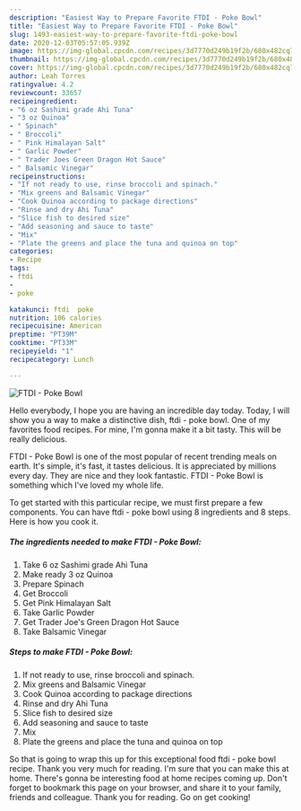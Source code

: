 ```yaml
---
description: "Easiest Way to Prepare Favorite FTDI - Poke Bowl"
title: "Easiest Way to Prepare Favorite FTDI - Poke Bowl"
slug: 1493-easiest-way-to-prepare-favorite-ftdi-poke-bowl
date: 2020-12-03T05:57:05.939Z
image: https://img-global.cpcdn.com/recipes/3d7770d249b19f2b/680x482cq70/ftdi-poke-bowl-recipe-main-photo.jpg
thumbnail: https://img-global.cpcdn.com/recipes/3d7770d249b19f2b/680x482cq70/ftdi-poke-bowl-recipe-main-photo.jpg
cover: https://img-global.cpcdn.com/recipes/3d7770d249b19f2b/680x482cq70/ftdi-poke-bowl-recipe-main-photo.jpg
author: Leah Torres
ratingvalue: 4.2
reviewcount: 33657
recipeingredient:
- "6 oz Sashimi grade Ahi Tuna"
- "3 oz Quinoa"
- " Spinach"
- " Broccoli"
- " Pink Himalayan Salt"
- " Garlic Powder"
- " Trader Joes Green Dragon Hot Sauce"
- " Balsamic Vinegar"
recipeinstructions:
- "If not ready to use, rinse broccoli and spinach."
- "Mix greens and Balsamic Vinegar"
- "Cook Quinoa according to package directions"
- "Rinse and dry Ahi Tuna"
- "Slice fish to desired size"
- "Add seasoning and sauce to taste"
- "Mix"
- "Plate the greens and place the tuna and quinoa on top"
categories:
- Recipe
tags:
- ftdi
- 
- poke

katakunci: ftdi  poke 
nutrition: 106 calories
recipecuisine: American
preptime: "PT39M"
cooktime: "PT33M"
recipeyield: "1"
recipecategory: Lunch

---
```



![FTDI - Poke Bowl](https://img-global.cpcdn.com/recipes/3d7770d249b19f2b/680x482cq70/ftdi-poke-bowl-recipe-main-photo.jpg)

Hello everybody, I hope you are having an incredible day today. Today, I will show you a way to make a distinctive dish, ftdi - poke bowl. One of my favorites food recipes. For mine, I'm gonna make it a bit tasty. This will be really delicious.



FTDI - Poke Bowl is one of the most popular of recent trending meals on earth. It's simple, it's fast, it tastes delicious. It is appreciated by millions every day. They are nice and they look fantastic. FTDI - Poke Bowl is something which I've loved my whole life.


To get started with this particular recipe, we must first prepare a few components. You can have ftdi - poke bowl using 8 ingredients and 8 steps. Here is how you cook it.

<!--inarticleads1-->

##### The ingredients needed to make FTDI - Poke Bowl:

1. Take 6 oz Sashimi grade Ahi Tuna
1. Make ready 3 oz Quinoa
1. Prepare  Spinach
1. Get  Broccoli
1. Get  Pink Himalayan Salt
1. Take  Garlic Powder
1. Get  Trader Joe&#39;s Green Dragon Hot Sauce
1. Take  Balsamic Vinegar




<!--inarticleads2-->

##### Steps to make FTDI - Poke Bowl:

1. If not ready to use, rinse broccoli and spinach.
1. Mix greens and Balsamic Vinegar
1. Cook Quinoa according to package directions
1. Rinse and dry Ahi Tuna
1. Slice fish to desired size
1. Add seasoning and sauce to taste
1. Mix
1. Plate the greens and place the tuna and quinoa on top




So that is going to wrap this up for this exceptional food ftdi - poke bowl recipe. Thank you very much for reading. I'm sure that you can make this at home. There's gonna be interesting food at home recipes coming up. Don't forget to bookmark this page on your browser, and share it to your family, friends and colleague. Thank you for reading. Go on get cooking!
